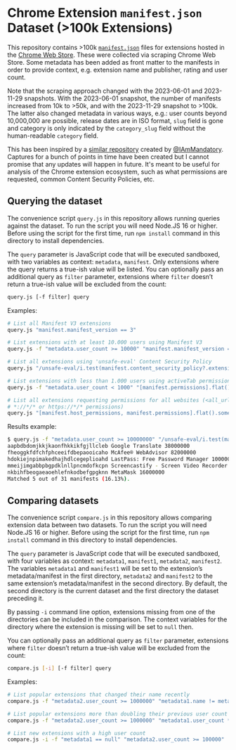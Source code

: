 # Chrome Extension `manifest.json` Dataset (>100k Extensions)

This repository contains >100k [`manifest.json`](https://developer.chrome.com/extensions/manifest) files for extensions hosted in the [Chrome Web Store](https://chromewebstore.google.com/). These were collected via scraping Chrome Web Store. Some metadata has been added as front matter to the manifests in order to provide context, e.g. extension name and publisher, rating and user count.

Note that the scraping approach changed with the 2023-06-01 and 2023-11-29 snapshots. With the 2023-06-01 snapshot, the number of manifests increased from 10k to >50k, and with the  2023-11-29 snapshot to >100k. The latter also changed metadata in various ways, e.g.: user counts beyond 10,000,000 are possible, release dates are in ISO format, `slug` field is gone and category is only indicated by the `category_slug` field without the human-readable `category` field.

This has been inspired by a [similar repository](https://github.com/mandatoryprogrammer/chrome-extension-manifests-dataset/) created by [@IAmMandatory](https://infosec.exchange/@mandatory). Captures for a bunch of points in time have been created but I cannot promise that any updates will happen in future. It's meant to be useful for analysis of the Chrome extension ecosystem, such as what permissions are requested, common Content Security Policies, etc.

## Querying the dataset

The convenience script `query.js` in this repository allows running queries against the dataset. To run the script you will need Node.JS 16 or higher. Before using the script for the first time, run `npm install` command in this directory to install dependencies.

The `query` parameter is JavaScript code that will be executed sandboxed, with two variables as context: `metadata`, `manifest`. Only extensions where the query returns a true-ish value will be listed. You can optionally pass an additional query as `filter` parameter, extensions where `filter` doesn’t return a true-ish value will be excluded from the count:

```sh
query.js [-f filter] query
```

Examples:

```sh
# List all Manifest V3 extensions
query.js "manifest.manifest_version == 3"
```

```sh
# List extensions with at least 10.000 users using Manifest V3
query.js -f "metadata.user_count >= 10000" "manifest.manifest_version == 3"
```

```sh
# List all extensions using 'unsafe-eval' Content Security Policy
query.js "/unsafe-eval/i.test(manifest.content_security_policy?.extension_pages || manifest.content_security_policy)"
```

```sh
# List extensions with less than 1.000 users using activeTab permission
query.js -f "metadata.user_count < 1000" "[manifest.permissions].flat().includes('activeTab')"
```

```sh
# List all extensions requesting permissions for all websites (<all_urls>,
# *://*/* or https://*/* permissions)
query.js "[manifest.host_permissions, manifest.permissions].flat().some(permission => ['<all_urls>', '*://*/*', 'https://*/*'].includes(permission))"
```

Results example:
```sh
$ query.js -f "metadata.user_count >= 10000000" "/unsafe-eval/i.test(manifest.content_security_policy?.extension_pages || manifest.content_security_policy)"
aapbdbdomjkkjkaonfhkkikfgjllcleb Google Translate 38000000
fheoggkfdfchfphceeifdbepaooicaho McAfee® WebAdvisor 82000000
hdokiejnpimakedhajhdlcegeplioahd LastPass: Free Password Manager 10000000
mmeijimgabbpbgpdklnllpncmdofkcpn Screencastify - Screen Video Recorder 12000000
nkbihfbeogaeaoehlefnkodbefgpgknn MetaMask 16000000
Matched 5 out of 31 manifests (16.13%).
```

## Comparing datasets

The convenience script `compare.js` in this repository allows comparing extension data between two datasets. To run the script you will need Node.JS 16 or higher. Before using the script for the first time, run `npm install` command in this directory to install dependencies.

The `query` parameter is JavaScript code that will be executed sandboxed, with four variables as context: `metadata1`, `manifest1`, `metadata2`, `manifest2`. The variables `metadata1` and `manifest1` will be set to the extension’s metadata/manifest in the first directory, `metadata2` and `manifest2` to the same extension’s metadata/manifest in the second directory. By default, the second directory is the current dataset and the first directory the dataset preceding it.

By passing `-i` command line option, extensions missing from one of the directories can be included in the comparison. The context variables for the directory where the extension is missing will be set to `null` then.

You can optionally pass an additional query as `filter` parameter, extensions where `filter` doesn’t return a true-ish value will be excluded from the count:

```sh
compare.js [-i] [-f filter] query
```

Examples:

```sh
# List popular extensions that changed their name recently
compare.js -f "metadata2.user_count >= 1000000" "metadata1.name != metadata2.name"
```

```sh
# List popular extensions more than doubling their previous user count
compare.js -f "metadata2.user_count >= 1000000" "metadata1.user_count * 2 < metadata2.user_count"
```

```sh
# List new extensions with a high user count
compare.js -i -f "metadata1 == null" "metadata2.user_count >= 100000"
```
